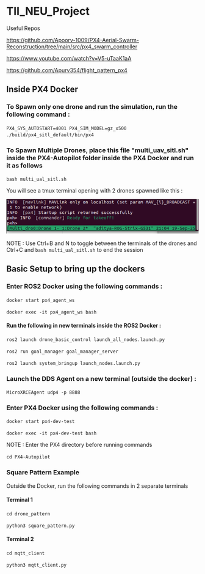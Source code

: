 # TII_NEU_Project

Useful Repos

https://github.com/Apoorv-1009/PX4-Aerial-Swarm-Reconstruction/tree/main/src/px4_swarm_controller

https://www.youtube.com/watch?v=V5-uTaaK1aA

https://github.com/Apurv354/flight_pattern_px4

## Inside PX4 Docker

### To Spawn only one drone and run the simulation, run the following command : 

`PX4_SYS_AUTOSTART=4001 PX4_SIM_MODEL=gz_x500 ./build/px4_sitl_default/bin/px4`

### To Spawn Multiple Drones, place this file "multi_uav_sitl.sh" inside the PX4-Autopilot folder inside the PX4 Docker and run it as follows 

`bash multi_ual_sitl.sh`

You will see a tmux terminal opening with 2 drones spawned like this :

![tmux](screenshots/tmux_shuffle.png)

NOTE : Use Ctrl+B and N to toggle between the terminals of the drones
and Ctrl+C and `bash multi_ual_sitl.sh` to end the session

## Basic Setup to bring up the dockers 

### Enter ROS2 Docker using the following commands : 

`docker start px4_agent_ws`

`docker exec -it px4_agent_ws bash`

#### Run the following in new terminals inside the ROS2 Docker :

`ros2 launch drone_basic_control launch_all_nodes.launch.py`

`ros2 run goal_manager goal_manager_server`

`ros2 launch system_bringup launch_nodes.launch.py `

### Launch the DDS Agent on a new terminal (outside the docker) : 

`MicroXRCEAgent udp4 -p 8888`

### Enter PX4 Docker using the following commands : 

`docker start px4-dev-test`

`docker exec -it px4-dev-test bash`

NOTE : Enter the PX4 directory before running commands 

`cd PX4-Autopilot`


### Square Pattern Example 

Outside the Docker, run the following commands in 2 separate terminals 

#### Terminal 1 

`cd drone_pattern`

`python3 square_pattern.py`

#### Terminal 2 

`cd mqtt_client`

`python3 mqtt_client.py`
